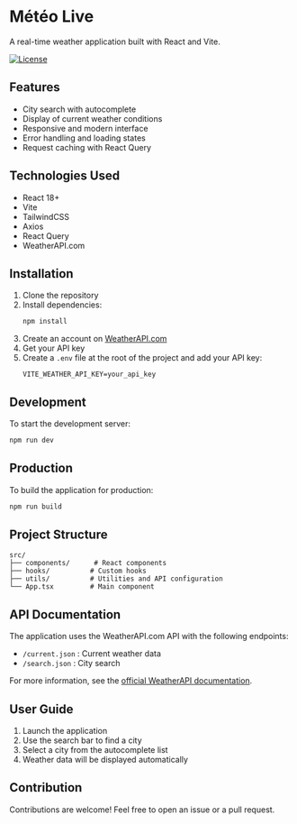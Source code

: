 # Météo Live

A real-time weather application built with React and Vite.

[![License](https://img.shields.io/badge/License-MIT-blue.svg)]()

## Features

- City search with autocomplete
- Display of current weather conditions
- Responsive and modern interface
- Error handling and loading states
- Request caching with React Query

## Technologies Used

- React 18+
- Vite
- TailwindCSS
- Axios
- React Query
- WeatherAPI.com

## Installation

1. Clone the repository
2. Install dependencies:
   ```bash
   npm install
   ```
3. Create an account on [WeatherAPI.com](https://www.weatherapi.com)
4. Get your API key
5. Create a `.env` file at the root of the project and add your API key:
   ```
   VITE_WEATHER_API_KEY=your_api_key
   ```

## Development

To start the development server:

```bash
npm run dev
```

## Production

To build the application for production:

```bash
npm run build
```

## Project Structure

```
src/
├── components/      # React components
├── hooks/          # Custom hooks
├── utils/          # Utilities and API configuration
└── App.tsx         # Main component
```

## API Documentation

The application uses the WeatherAPI.com API with the following endpoints:

- `/current.json` : Current weather data
- `/search.json` : City search

For more information, see the [official WeatherAPI documentation](https://www.weatherapi.com/docs/).

## User Guide

1. Launch the application
2. Use the search bar to find a city
3. Select a city from the autocomplete list
4. Weather data will be displayed automatically

## Contribution

Contributions are welcome! Feel free to open an issue or a pull request.

